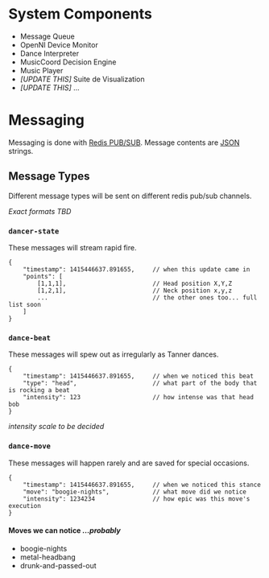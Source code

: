 # System Components

- Message Queue
- OpenNI Device Monitor
- Dance Interpreter
- MusicCoord Decision Engine
- Music Player
- *[UPDATE THIS]* Suite de Visualization
- *[UPDATE THIS]* ...

# Messaging

Messaging is done with [Redis PUB/SUB](http://redis.io/topics/pubsub). Message contents are [JSON](http://www.json.org/) strings.

## Message Types

Different message types will be sent on different redis pub/sub channels.

*Exact formats TBD*

### `dancer-state`

These messages will stream rapid fire.

    {
        "timestamp": 1415446637.891655,     // when this update came in
        "points": [
            [1,1,1],                        // Head position X,Y,Z
            [1,2,1],                        // Neck position x,y,z
            ...                             // the other ones too... full list soon
        ]
    }

### `dance-beat`

These messages will spew out as irregularly as Tanner dances.

    {
        "timestamp": 1415446637.891655,     // when we noticed this beat
        "type": "head",                     // what part of the body that is rocking a beat
        "intensity": 123                    // how intense was that head bob
    }

*intensity scale to be decided*

### `dance-move`

These messages will happen rarely and are saved for special occasions.

    {
        "timestamp": 1415446637.891655,     // when we noticed this stance
        "move": "boogie-nights",            // what move did we notice
        "intensity": 1234234                // how epic was this move's execution
    }

#### Moves we can notice *...probably*

- boogie-nights
- metal-headbang
- drunk-and-passed-out
